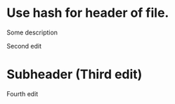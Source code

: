 # Use hash for header of file.

Some description

Second edit

# Subheader (Third edit)

Fourth edit
